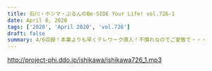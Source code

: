```yaml
---
title: 石川・ホンマ・ぶるんのBe-SIDE Your Life! vol.726-1
date: April 8, 2020
tags: ['2020', 'April 2020', 'vol.726']
draft: false
summary: 4/6収録！本業よりも早くテレワーク導入！不慣れなのでご愛敬で・・・
---
```


http://project-phi.ddo.jp/ishikawa/ishikawa726_1.mp3